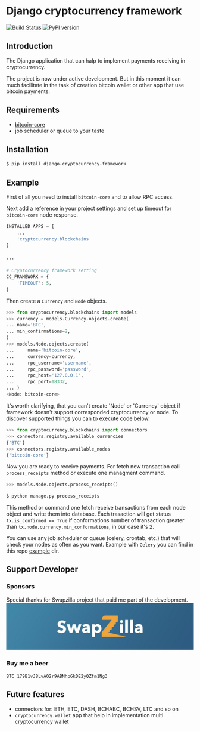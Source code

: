 # Django cryptocurrency framework

[![Build Status](https://travis-ci.org/madnesspie/django-cryptocurrency-framework.svg?branch=master)](https://travis-ci.org/madnesspie/django-cryptocurrency-framework)
[![PyPI version](https://badge.fury.io/py/django-cryptocurrency-framework.svg)](https://badge.fury.io/py/django-cryptocurrency-framework)

## Introduction
The Django application that can halp to implement payments receiving in cryptocurrency.

The project is now under active development. But in this moment it can much facilitate in the task of creation bitcoin wallet or other app that use bitcoin payments.

## Requirements
- [bitcoin-core](https://bitcoincore.org/en/download/)
- job scheduler or queue to your taste


## Installation
```bash
$ pip install django-cryptocurrency-framework
```

## Example
First of all you need to install `bitcoin-core` and to allow RPC access.

Next add a reference in your project settings and set up timeout for `bitcoin-core` node response.
```python
INSTALLED_APPS = [
    ...
    'cryptocurrency.blockchains'
]

...

# Cryptocurrency framework setting
CC_FRAMEWORK = {
    'TIMEOUT': 5,
}
```

Then create a `Currency` and `Node` objects.
```python
>>> from cryptocurrency.blockchains import models
>>> currency = models.Currency.objects.create(
... name='BTC',
... min_confirmations=2,
)
>>> models.Node.objects.create(
...     name='bitcoin-core',
...     currency=currency,
...     rpc_username='username',
...     rpc_password='password',
...     rpc_host='127.0.0.1',
...     rpc_port=18332,
... )
<Node: bitcoin-core>
```

It's worth clarifying, that you can't create 'Node' or 'Currency' object if framework doesn't support corresponded cryptocurrency or node. To discover supported things you can to execute code below.
```python
>>> from cryptocurrency.blockchains import connectors
>>> connectors.registry.available_currencies
{'BTC'}
>>> connectors.registry.available_nodes
{'bitcoin-core'}
```

Now you are ready to receive payments. For fetch new transaction call `process_receipts` method or execute one managment command.
```python
>>> models.Node.objects.process_receipts()
```
```bash
$ python manage.py process_receipts
```
This method or command one fetch receive transactions from each node object and write them into database. Each trasaction will get status `tx.is_confirmed == True` if conformations number of transaction greater than `tx.node.currency.min_conformations`, in our case it's 2.

You can use any job scheduler or queue (celery, crontab, etc.) that will check your nodes as often as you want.
Example with `Celery` you can find in this repo [example](https://github.com/HelloCreepy/django-cryptocurrency-framework/tree/master/example) dir.


## Support Developer

### Sponsors
Special thanks for Swapzilla project that paid me part of the development.
![swapzilla logo](/docs/swapzilla.jpeg)

### Buy me a beer
```
BTC 179B1vJ8LvAQ2r9ABNhp6kDE2yQZfm1Ng3
```

## Future features
- connectors for: ETH, ETC, DASH, BCHABC, BCHSV, LTC and so on
- `cryptocurrency.wallet` app that help in implementation multi cryptocurrency wallet
